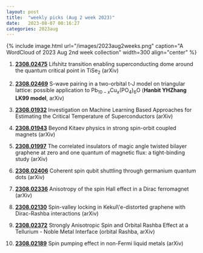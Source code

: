 ```yaml
---
layout: post
title:  "weekly picks (Aug 2 week 2023)"
date:   2023-08-07 00:16:27
categories: 2023aug
---
```



{% include image.html url="/images/2023aug2weeks.png" caption="A WordCloud of 2023 Aug 2nd week collection" width=300 align="center" %}





1. **[2308.02475](http://arxiv.org/abs/2308.02475)** Lifshitz transition enabling superconducting dome around the quantum critical point in TiSe$_2$ (arXiv)

1. **[2308.02469](http://arxiv.org/abs/2308.02469)** S-wave pairing in a two-orbital t-J model on triangular lattice: possible application to Pb$_{10-x}$Cu$_x$(PO$_4$)$_6$O (**Hanbit YHZhang LK99 model**, arXiv)

1. **[2308.01932](http://arxiv.org/abs/2308.01932)** Investigation on Machine Learning Based Approaches for Estimating the Critical Temperature of Superconductors (arXiv)

1. **[2308.01943](http://arxiv.org/abs/2308.01943)** Beyond Kitaev physics in strong spin-orbit coupled magnets (arXiv)

1. **[2308.01997](http://arxiv.org/abs/2308.01997)** The correlated insulators of magic angle twisted bilayer graphene at zero and one quantum of magnetic flux: a tight-binding study (arXiv)

1. **[2308.02406](http://arxiv.org/abs/2308.02406)** Coherent spin qubit shuttling through germanium quantum dots (arXiv)

1. **[2308.02336](http://arxiv.org/abs/2308.02336)** Anisotropy of the spin Hall effect in a Dirac ferromagnet (arXiv)

1. **[2308.02130](http://arxiv.org/abs/2308.02130)** Spin-valley locking in Kekul\\'e-distorted graphene with Dirac-Rashba interactions (arXiv)

1. **[2308.02372](http://arxiv.org/abs/2308.02372)** Strongly Anisotropic Spin and Orbital Rashba Effect at a Tellurium - Noble Metal Interface (orbital Rashba, arXiv)

1. **[2308.02189](http://arxiv.org/abs/2308.02189)** Spin pumping effect in non-Fermi liquid metals (arXiv)
